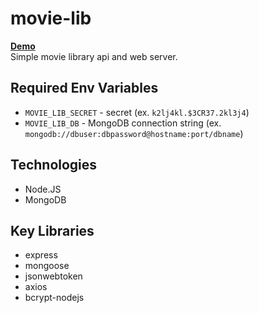 # movie-lib
[**Demo**](https://stark-mountain-32562.herokuapp.com/)  
Simple movie library api and web server.

## Required Env Variables
- `MOVIE_LIB_SECRET` - secret (ex. `k2lj4kl.$3CR37.2kl3j4`)
- `MOVIE_LIB_DB` - MongoDB connection string (ex. `mongodb://dbuser:dbpassword@hostname:port/dbname`)

## Technologies
- Node.JS
- MongoDB

## Key Libraries
- express
- mongoose
- jsonwebtoken
- axios
- bcrypt-nodejs
